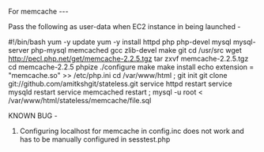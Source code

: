 For memcache ---

Pass the following as user-data when EC2 instance in being launched - 

#!/bin/bash
yum -y update
yum -y install httpd php php-devel mysql mysql-server php-mysql memcached gcc zlib-devel make git 
cd /usr/src
wget http://pecl.php.net/get/memcache-2.2.5.tgz
tar zxvf memcache-2.2.5.tgz
cd memcache-2.2.5
phpize
./configure
make
make install
echo extension = "memcache.so" >> /etc/php.ini
cd /var/www/html ; git init
git clone git://github.com/amitkshgit/stateless.git
service httpd restart
service mysqld restart
service memcached restart ; mysql -u root < /var/www/html/stateless/memcache/file.sql 


KNOWN BUG - 

1. Configuring localhost for memcache in config.inc does not work and has to be manually configured in sesstest.php
